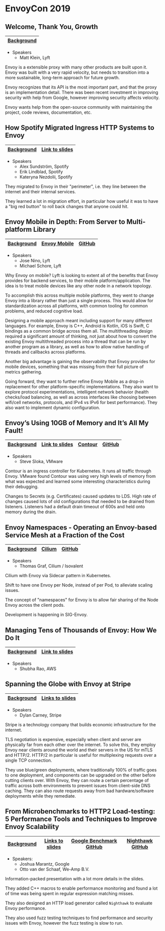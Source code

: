 # EnvoyCon 2019

## Welcome, Thank You, Growth

| [Background](https://sched.co/UxvJ) |
| ----------------------------------- |

* Speakers
  * Matt Klein, Lyft

Envoy is a extensible proxy with many other products are built upon it. Envoy
was built with a very rapid velocity, but needs to transition into a more
sustainable, long-term approach for future growth.

Envoy recognizes that its API is the most important part, and that the proxy is
an implementation detail. There was been recent investment in improving
security with help from Google, however improving security affects velocity.

Envoy wants help from the open-source community with maintaining the project,
code reviews, documentation, etc.

## How Spotify Migrated Ingress HTTP Systems to Envoy

| [Background](https://sched.co/Uxv2) | [Link to slides](slides/atc_envoycon_2019.pdf) |
| ----------------------------------- | ---------------------------------------------- |

* Speakers
  * Alex Sundström, Spotify
  * Erik Lindblad, Spotify
  * Kateryna Nezdolii, Spotify

They migrated to Envoy in their "perimeter", i.e. they line between the
internet and their internal services.

They learned a lot in migration effort, in particular how useful it was to have
a "big red button" to roll back changes that anyone could hit.

## Envoy Mobile in Depth: From Server to Multi-platform Library

| [Background](https://sched.co/UxvS) | [Envoy Mobile](https://envoy-mobile.github.io/) | [GitHub](https://github.com/lyft/envoy-mobile) |
| ----------------------------------- | ----------------------------------------------- | ---------------------------------------------- |

* Speakers
  * Jose Nino, Lyft
  * Michael Schore, Lyft

Why Envoy on mobile? Lyft is looking to extent all of the benefits that Envoy
provides for backend services, to their mobile platform/application. The idea
is to treat mobile devices like any other node in a network topology.

To accomplish this across multiple mobile platforms, they went to change Envoy
into a library rather than just a single process.  This would allow for
standardization across all platforms, with common tooling for common problems,
and reduced cognitive load.

Designing a mobile approach meant including support for many different
languages. For example, Envoy is C++, Android is Kotlin, iOS is Swift, C
bindings as a common bridge across them all. The multithreading design required
a significant amount of thinking, not just about how to convert the existing
Envoy multithreaded process into a thread that can be run by another program as
a library, as well as how to allow native handling of threads and callbacks
across platforms.

Another big advantage is gaining the observability that Envoy provides for
mobile devices, something that was missing from their full picture of metrics
gathering.

Going forward, they want to further refine Envoy Mobile as a drop-in replacement
for other platform-specific implementations. They also want to explore protocol
experimentations, intelligent network behavior (health checks/load balancing,
as well as across interfaces like choosing between wifi/cell networks,
protocols, and IPv4 vs IPv6 for best performance). They also want to implement
dynamic configuration.
 
## Envoy’s Using 10GB of Memory and It’s All My Fault!

| [Background](https://sched.co/UxvT) | [Link to slides](slides/Envoycon2019_10GBMemory.pdf) | [Contour](https://projectcontour.io/) | [GitHub](https://github.com/projectcontour/contour) |
| ----------------------------------- | ---------------------------------------------------- | ------------------------------------- | --------------------------------------------------- |

* Speakers
  * Steve Sloka, VMware

Contour is an ingress controller for Kubernetes. It runs all traffic through
Envoy. VMware found Contour was using very high levels of memory from what was
expected and learned some interesting characteristics during their debugging. 

Changes to Secrets (e.g. Certificates) caused updates to LDS. High rate of
changes caused lots of old configurations that needed to be drained from
listeners. Listeners had a default drain timeout of 600s and held onto memory
during the drain.

## Envoy Namespaces - Operating an Envoy-based Service Mesh at a Fraction of the Cost

| [Background](https://sched.co/UxvY) | [Cilium](https://cilium.io/) | [GitHub](https://github.com/cilium/cilium) |
| ----------------------------------- | ---------------------------- | ------------------------------------------ |

* Speakers
  * Thomas Graf, Cilium / Isovalent

Cilium with Envoy via Sidecar pattern in Kubernetes.

Shift to have one Envoy per Node, instead of per Pod, to alleviate scaling
issues.

The concept of "namespaces" for Envoy is to allow fair sharing of the Node
Envoy across the client pods.

Development is happening in SIG-Envoy.

## Managing Tens of Thousands of Envoy: How We Do It

| [Background](https://sched.co/WjiG) | [Link to slides](slides/AWSAppMesh_EnvoyCon.pdf) |
| ----------------------------------- | ------------------------------------------------ |

* Speakers
  * Shubha Rao, AWS

## Spanning the Globe with Envoy at Stripe

| [Background](https://sched.co/Uxve) | [Links to slides](slides/dylan-carney-envoycon.pdf) |
| ----------------------------------- | --------------------------------------------------- |

* Speakers
  * Dylan Carney, Stripe

Stripe is a technology company that builds economic infrastructure for the
internet.

TLS negotiation is expensive, especially when client and server are physically
far from each other over the internet. To solve this, they employ Envoy near
clients around the world and their servers in the US for mTLS and HTTP/2.
HTTP/2 in particular is useful for multiplexing requests over a single TCP
connection.

They use blue/green deployments, where traditionally 100% of traffic goes to
one deployment, and components can be upgraded on the other before cutting
clients over.  With Envoy, they can route a certain percentage of traffic
across both environments to prevent issues from client-side DNS caching. They
can also route requests away from bad hardware/software deployments while they
remediate.

## From Microbenchmarks to HTTP2 Load-testing: 5 Performance Tools and Techniques to Improve Envoy Scalability

| [Background](https://sched.co/Uxvn) | [Links to slides](slides/EnvoyCon_Perf_Tools_2019_v1.pdf) | [Google Benchmark GitHub](https://github.com/google/benchmark) | [Nighthawk GitHub](https://github.com/envoyproxy/nighthawk) |
| ----------------------------------- | --------------------------------------------------------- | -------------------------------------------------------------- | ----------------------------------------------------------- |

* Speakers:
  * Joshua Marantz, Google
  * Otto van der Schaaf, We-Amp B.V.

Information-packed presentation with a lot more details in the slides.

They added C++ macros to enable performance monitoring and found a lot of time
was being spent in regular expression matching misses.

They also designed an HTTP load generator called `Nighthawk` to evaluate Envoy
performance.

They also used fuzz testing techniques to find performance and security issues
with Envoy, however the fuzz testing is slow to run.
